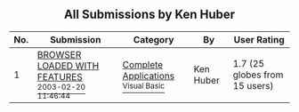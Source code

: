 ﻿<div align="center">

## All Submissions by Ken Huber

</div>

No.  | Submission | Category | By   | User Rating
---- | ---------- | -------- | ---- | -----------
1 | [BROWSER LOADED WITH FEATURES<br /><sup>2003-02-20 11:46:44</sup>](https://github.com/Planet-Source-Code/ken-huber-browser-loaded-with-features__1-43373) | [Complete Applications<br /><sup>Visual Basic</sup>](../ByCategory/complete-applications__1-27.md) | Ken Huber | 1.7 (25 globes from 15 users)
